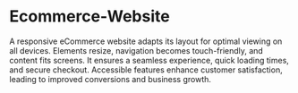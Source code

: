 # Ecommerce-Website
A responsive eCommerce website adapts its layout for optimal viewing on all devices. Elements resize, navigation becomes touch-friendly, and content fits screens. It ensures a seamless experience, quick loading times, and secure checkout. Accessible features enhance customer satisfaction, leading to improved conversions and business growth.
